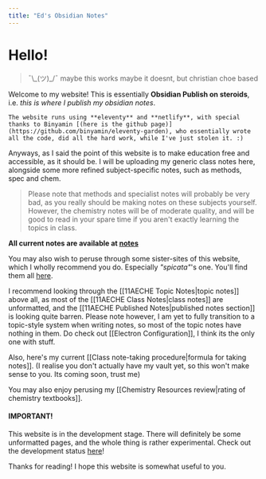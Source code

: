 ```yaml
---
title: "Ed's Obsidian Notes"
---
```


# Hello!
	

> ¯\\\_(ツ)\_/¯ maybe this works maybe it doesnt, but christian choe based

Welcome to my website! This is essentially **Obsidian Publish on steroids**, i.e. *this is where I publish my obsidian notes*. 

	The website runs using **eleventy** and **netlify**, with special thanks to Binyamin [(here is the github page)](https://github.com/binyamin/eleventy-garden), who essentially wrote all the code, did all the hard work, while I've just stolen it. :)

Anyways, as I said the point of this website is to make education free and accessible, as it should be. I will be uploading my generic class notes here, alongside some more refined subject-specific notes, such as methods, spec and chem.

>Please note that methods and specialist notes will probably be very bad, as you really should be making notes on these subjects yourself. However, the chemistry notes will be of moderate quality, and will be good to read in your spare time if you aren't exactly learning the topics in class.

**All current notes are available at [notes](https://edsobsidiannotes.netlify.app/notes/)**

You may also wish to peruse through some sister-sites of this website, which I wholly recommend you do. Especially *"spicata"*'s one. You'll find them all [here](https://notes-coalition.github.io/).

I recommend looking through the [[11AECHE Topic Notes|topic notes]] above all, as most of the [[11AECHE Class Notes|class notes]] are unformatted, and the [[11AECHE Published Notes|published notes section]] is looking quite barren. Please note however, I am yet to fully transition to a topic-style system when writing notes, so most of the topic notes have nothing in them. Do check out [[Electron Configuration]], I think its the only one with stuff.

Also, here's my current [[Class note-taking procedure|formula for taking notes]]. (I realise you don't actually have my vault yet, so this won't make sense to you. Its coming soon, trust me)

You may also enjoy perusing my [[Chemistry Resources review|rating of chemistry textbooks]].

#### IMPORTANT!

This website is in the development stage. There will definitely be some unformatted pages, and the whole thing is rather experimental. Check out the development status [here](https://edsobsidiannotes.netlify.app/development%20status/)!

Thanks for reading! I hope this website is somewhat useful to you.


